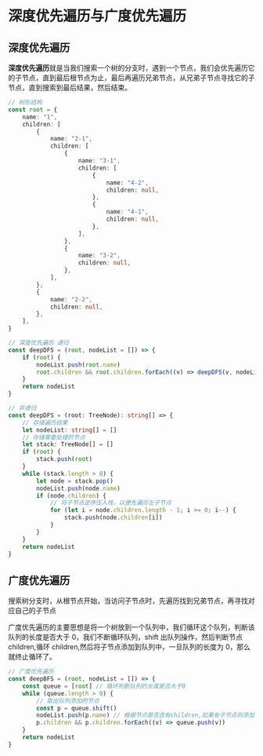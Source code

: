 # 深度优先遍历与广度优先遍历

## 深度优先遍历

**深度优先遍历**就是当我们搜索一个树的分支时，遇到一个节点，我们会优先遍历它的子节点，直到最后根节点为止，最后再遍历兄弟节点，从兄弟子节点寻找它的子节点，直到搜索到最后结果，然后结束。

```ts
// 树形结构
const root = {
	name: "1",
	children: [
		{
			name: "2-1",
			children: [
				{
					name: "3-1",
					children: [
						{
							name: "4-2",
							children: null,
						},
						{
							name: "4-1",
							children: null,
						},
					],
				},
				{
					name: "3-2",
					children: null,
				},
			],
		},
		{
			name: "2-2",
			children: null,
		},
	],
}
```

```ts
// 深度优先遍历 递归
const deepDFS = (root, nodeList = []) => {
	if (root) {
		nodeList.push(root.name)
		root.children && root.children.forEach((v) => deepDFS(v, nodeList))
	}
	return nodeList
}

// 非递归
const deepDFS = (root: TreeNode): string[] => {
	// 存储遍历结果
	let nodeList: string[] = []
	// 存储需要处理的节点
	let stack: TreeNode[] = []
	if (root) {
		stack.push(root)
	}
	while (stack.length > 0) {
		let node = stack.pop()
		nodeList.push(node.name)
		if (node.children) {
			// 将子节点逆序压入栈，以便先遍历左子节点
			for (let i = node.children.length - 1; i >= 0; i--) {
				stack.push(node.children[i])
			}
		}
	}
	return nodeList
}
```

## 广度优先遍历

搜索树分支时，从根节点开始，当访问子节点时，先遍历找到兄弟节点，再寻找对应自己的子节点

广度优先遍历的主要思想是将一个树放到一个队列中，我们循环这个队列，判断该队列的长度是否大于 0，我们不断循环队列，shift 出队列操作，然后判断节点 children,循环 children,然后将子节点添加到队列中，一旦队列的长度为 0，那么就终止循环了。

```ts
// 广度优先遍历
const deepBFS = (root, nodeList = []) => {
	const queue = [root] // 循环判断队列的长度是否大于0
	while (queue.length > 0) {
		// 取出队列添加的节点
		const p = queue.shift()
		nodeList.push(p.name) // 根据节点是否含有children,如果有子节点则添加到队列中
		p.children && p.children.forEach((v) => queue.push(v))
	}
	return nodeList
}
```
